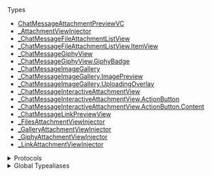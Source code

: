 <summary>Types</summary>

  - [ChatMessageAttachmentPreviewVC](/ChatMessageAttachmentPreviewVC)
  - [\_AttachmentViewInjector](/_AttachmentViewInjector)
  - [\_ChatMessageFileAttachmentListView](/_ChatMessageFileAttachmentListView)
  - [\_ChatMessageFileAttachmentListView.ItemView](/_ChatMessageFileAttachmentListView.ItemView)
  - [\_ChatMessageGiphyView](/_ChatMessageGiphyView)
  - [\_ChatMessageGiphyView.GiphyBadge](/_ChatMessageGiphyView.GiphyBadge)
  - [\_ChatMessageImageGallery](/_ChatMessageImageGallery)
  - [\_ChatMessageImageGallery.ImagePreview](/_ChatMessageImageGallery.ImagePreview)
  - [\_ChatMessageImageGallery.UploadingOverlay](/_ChatMessageImageGallery.UploadingOverlay)
  - [\_ChatMessageInteractiveAttachmentView](/_ChatMessageInteractiveAttachmentView)
  - [\_ChatMessageInteractiveAttachmentView.ActionButton](/_ChatMessageInteractiveAttachmentView.ActionButton)
  - [\_ChatMessageInteractiveAttachmentView.ActionButton.Content](/_ChatMessageInteractiveAttachmentView.ActionButton.Content)
  - [\_ChatMessageLinkPreviewView](/_ChatMessageLinkPreviewView)
  - [\_FilesAttachmentViewInjector](/_FilesAttachmentViewInjector)
  - [\_GalleryAttachmentViewInjector](/_GalleryAttachmentViewInjector)
  - [\_GiphyAttachmentViewInjector](/_GiphyAttachmentViewInjector)
  - [\_LinkAttachmentViewInjector](/_LinkAttachmentViewInjector)

</details>

<details>
<summary>Protocols</summary>

  - [FileActionContentViewDelegate](/FileActionContentViewDelegate)
  - [GalleryContentViewDelegate](/GalleryContentViewDelegate)
  - [GiphyActionContentViewDelegate](/GiphyActionContentViewDelegate)
  - [ImagePreviewable](/ImagePreviewable)
  - [LinkPreviewViewDelegate](/LinkPreviewViewDelegate)

</details>

<details>
<summary>Global Typealiases</summary>

  - [AttachmentViewInjector](/AttachmentViewInjector)
  - [ChatMessageFileAttachmentListView](/ChatMessageFileAttachmentListView)
  - [ChatMessageGiphyView](/ChatMessageGiphyView)
  - [ChatMessageImageGallery](/ChatMessageImageGallery)
  - [ChatMessageInteractiveAttachmentView](/ChatMessageInteractiveAttachmentView)
  - [ChatMessageLinkPreviewView](/ChatMessageLinkPreviewView)
  - [FilesAttachmentViewInjector](/FilesAttachmentViewInjector)
  - [GalleryAttachmentViewInjector](/GalleryAttachmentViewInjector)
  - [GiphyAttachmentViewInjector](/GiphyAttachmentViewInjector)
  - [LinkAttachmentViewInjector](/LinkAttachmentViewInjector)

</details>
